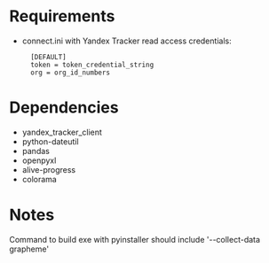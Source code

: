 # Requirements
* connect.ini with Yandex Tracker read access credentials:

        [DEFAULT]
        token = token_credential_string
        org = org_id_numbers

# Dependencies
* yandex_tracker_client
* python-dateutil
* pandas
* openpyxl
* alive-progress
* colorama

# Notes

Command to build exe with pyinstaller should include '--collect-data grapheme'